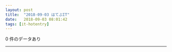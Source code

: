 ```yaml
---
layout: post
title:  "2018-09-03 はてぶIT"
date:   2018-09-03 08:01:42
tags: [it-hotentry]
---
```

0 件のデータあり

<hr>
